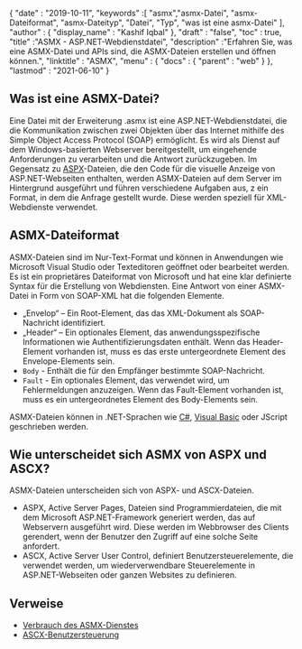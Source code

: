 {
  "date" : "2019-10-11",
  "keywords" :[ "asmx","asmx-Datei", "asmx-Dateiformat", "asmx-Dateityp", "Datei", "Typ", "was ist eine asmx-Datei" ],
  "author" : {
    "display_name" : "Kashif Iqbal"
},
  "draft" : "false",
  "toc" : true,
  "title" :"ASMX - ASP.NET-Webdienstdatei",
  "description" :"Erfahren Sie, was eine ASMX-Datei und APIs sind, die ASMX-Dateien erstellen und öffnen können.",
  "linktitle" : "ASMX",
  "menu" : {
    "docs" : {
      "parent" : "web"
}
},
  "lastmod" : "2021-06-10"
}

## Was ist eine ASMX-Datei?

Eine Datei mit der Erweiterung .asmx ist eine ASP.NET-Webdienstdatei, die die Kommunikation zwischen zwei Objekten über das Internet mithilfe des Simple Object Access Protocol (SOAP) ermöglicht. Es wird als Dienst auf dem Windows-basierten Webserver bereitgestellt, um eingehende Anforderungen zu verarbeiten und die Antwort zurückzugeben. Im Gegensatz zu [ASPX](/de/web/aspx/)-Dateien, die den Code für die visuelle Anzeige von ASP.NET-Webseiten enthalten, werden ASMX-Dateien auf dem Server im Hintergrund ausgeführt und führen verschiedene Aufgaben aus, z ein Format, in dem die Anfrage gestellt wurde. Diese werden speziell für XML-Webdienste verwendet.

## ASMX-Dateiformat

ASMX-Dateien sind im Nur-Text-Format und können in Anwendungen wie Microsoft Visual Studio oder Texteditoren geöffnet oder bearbeitet werden. Es ist ein proprietäres Dateiformat von Microsoft und hat eine klar definierte Syntax für die Erstellung von Webdiensten. Eine Antwort von einer ASMX-Datei in Form von SOAP-XML hat die folgenden Elemente.

* „Envelop“ – Ein Root-Element, das das XML-Dokument als SOAP-Nachricht identifiziert.
* „Header“ – Ein optionales Element, das anwendungsspezifische Informationen wie Authentifizierungsdaten enthält. Wenn das Header-Element vorhanden ist, muss es das erste untergeordnete Element des Envelope-Elements sein.
* `Body` - Enthält die für den Empfänger bestimmte SOAP-Nachricht.
* `Fault` - Ein optionales Element, das verwendet wird, um Fehlermeldungen anzuzeigen. Wenn das Fault-Element vorhanden ist, muss es ein untergeordnetes Element des Body-Elements sein.

ASMX-Dateien können in .NET-Sprachen wie [C#](/de/programming/cs/), [Visual Basic](/de/programming/vb/) oder JScript geschrieben werden.

## Wie unterscheidet sich ASMX von ASPX und ASCX?

ASMX-Dateien unterscheiden sich von ASPX- und ASCX-Dateien.

* ASPX, Active Server Pages, Dateien sind Programmierdateien, die mit dem Microsoft ASP.NET-Framework generiert werden, das auf Webservern ausgeführt wird. Diese werden im Webbrowser des Clients gerendert, wenn der Benutzer den Zugriff auf eine solche Seite anfordert.
* ASCX, Active Server User Control, definiert Benutzersteuerelemente, die verwendet werden, um wiederverwendbare Steuerelemente in ASP.NET-Webseiten oder ganzen Websites zu definieren.

## Verweise

* [Verbrauch des ASMX-Dienstes](https://learn.microsoft.com/en-us/xamarin/xamarin-forms/data-cloud/web-services/asmx)
* [ASCX-Benutzersteuerung](https://beansoftware.com/ASP.NET-Tutorials/User-Control.aspx)

